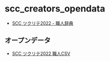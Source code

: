# scc_creators_opendata

- [SCC ツクリテ2022 - 職人辞典](https://code4fukui.github.io/scc_creators_opendata/)

## オープンデータ

- [SCC ツクリテ2022 職人CSV](creators.csv)
